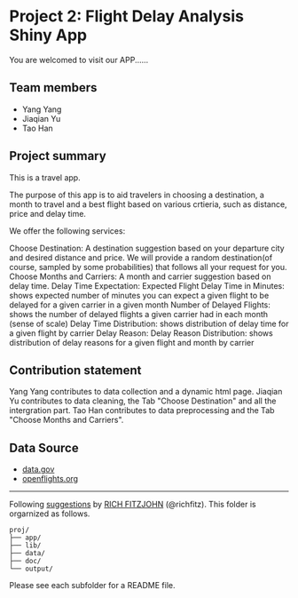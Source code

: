 # Project 2: Flight Delay Analysis Shiny App

You are welcomed to visit our APP......

## Team members
- Yang Yang
- Jiaqian Yu
- Tao Han

## Project summary
This is a travel app.

The purpose of this app is to aid travelers in choosing a destination, a month to travel and a best flight based on various crtieria, such as distance, price and delay time.

We offer the following services:

Choose Destination: A destination suggestion based on your departure city and desired distance and price.
We will provide a random destination(of course, sampled by some probabilities) that follows all your request for you.
Choose Months and Carriers: A month and carrier suggestion based on delay time.
Delay Time Expectation:
Expected Flight Delay Time in Minutes: shows expected number of minutes you can expect a given flight to be delayed for a given carrier in a given month
Number of Delayed Flights: shows the number of delayed flights a given carrier had in each month (sense of scale)
Delay Time Distribution: shows distribution of delay time for a given flight by carrier
Delay Reason:
Delay Reason Distribution: shows distribution of delay reasons for a given flight and month by carrier

## Contribution statement

Yang Yang contributes to data collection and a dynamic html page.
Jiaqian Yu contributes to data cleaning, the Tab "Choose Destination" and all the intergration part.
Tao Han contributes to data preprocessing and the Tab "Choose Months and Carriers".



## Data Source
+ [data.gov](https://www.transtats.bts.gov/DL_SelectFields.asp?Table_ID=236&DB_Short_Name=On-Time)
+ [openflights.org](https:/openflights.org/data.html)


------------------------------------------------------------------------
Following [suggestions](http://nicercode.github.io/blog/2013-04-05-projects/) by [RICH FITZJOHN](http://nicercode.github.io/about/#Team) (@richfitz). This folder is orgarnized as follows.

```
proj/
├── app/
├── lib/
├── data/
├── doc/
└── output/
```

Please see each subfolder for a README file.

